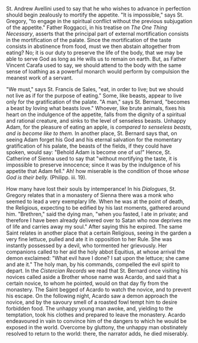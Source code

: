 
St. Andrew Avellini used to say that he who wishes to advance in perfection should begin zealously to mortify the appetite. \"It is impossible,\" says St. Gregory, \"to engage in the spiritual conflict without the previous subjugation of the appetite.\" Father Roggacci, in his treatise on *The One Thing Necessary*, asserts that the principal part of external mortification consists in the mortification of the palate. Since the mortification of the taste consists in abstinence from food, must we then abstain altogether from eating? No; it is our duty to preserve the life of the body, that we may be able to serve God as long as He wills us to remain on earth. But, as Father Vincent Carafa used to say, we should attend to the body with the same sense of loathing as a powerful monarch would perform by compulsion the meanest work of a servant.

\"We must,\" says St. Francis de Sales, \"eat, in order to live; but we should not live as if for the purpose of eating.\" Some, like beasts, appear to live only for the gratification of the palate. \"A man,\" says St. Bernard, \"becomes a beast by loving what beasts love.\" Whoever, like brute animals, fixes his heart on the indulgence of the appetite, falls from the dignity of a spiritual and rational creature, and sinks to the level of senseless beasts. Unhappy Adam, for the pleasure of eating an apple, is *compared to senseless beasts, and is become like to them.* In another place, St. Bernard says that, on seeing Adam forget his God and his eternal salvation for the momentary gratification of his palate, the beasts of the fields, if they could have spoken, would say: \"Behold Adam is become one of us!\" Hence, St. Catherine of Sienna used to say that \"without mortifying the taste, it is impossible to preserve innocence; since it was by the indulgence of his appetite that Adam fell.\" Ah! how miserable is the condition of those *whose God is their belly.* (Philipp. iii. 19).

How many have lost their souls by intemperance! In his *Dialogues*, St. Gregory relates that in a monastery of Sienna there was a monk who seemed to lead a very exemplary life. When he was at the point of death, the Religious, expecting to be edified by his last moments, gathered around him. \"Brethren,\" said the dying man, \"when you fasted, I ate in private; and therefore I have been already delivered over to Satan who now deprives me of life and carries away my soul.\" After saying this he expired. The same Saint relates in another place that a certain Religious, seeing in the garden a very fine lettuce, pulled and ate it in opposition to her Rule. She was instantly possessed by a devil, who tormented her grievously. Her companions called to her aid the holy abbot Equitius, at whose arrival the demon exclaimed: \"What evil have I done? I sat upon the lettuce; she came and ate it.\" The holy man, by his commands, compelled the evil spirit to depart. In the *Cistercian Records* we read that St. Bernard once visiting his novices called aside a Brother whose name was Acardo, and said that a certain novice, to whom he pointed, would on that day fly from the monastery. The Saint begged of Acardo to watch the novice, and to prevent his escape. On the following night, Acardo saw a demon approach the novice, and by the savoury smell of a roasted fowl tempt him to desire forbidden food. The unhappy young man awoke, and, yielding to the temptation, took his clothes and prepared to leave the monastery. Acardo endeavoured in vain to convince him of the dangers to which he would be exposed in the world. Overcome by gluttony, the unhappy man obstinately resolved to return to the world: there, the narrator adds, he died miserably.


